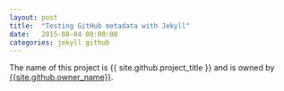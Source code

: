 ```yaml
---
layout: post
title:  "Testing GitHub metadata with Jekyll"
date:   2015-08-04 00:00:00
categories: jekyll github
---
```


The name of this project is {{ site.github.project_title }} and is owned by
[{{site.github.owner_name}}]({{github.site.owner_url}}).
